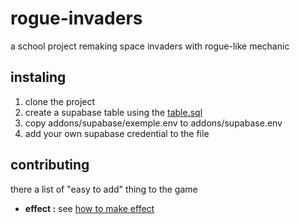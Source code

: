 # rogue-invaders
a school project remaking space invaders with rogue-like mechanic

## instaling 
1. clone the project
2. create a supabase table using the [table.sql](docs/dev/table.sql)
3. copy addons/supabase/exemple.env to addons/supabase.env
4. add your own supabase credential to the file

## contributing

there a list of "easy to add" thing to the game
 * **effect :**  see [how to make effect](docs/dev/how-to/effect.md)
